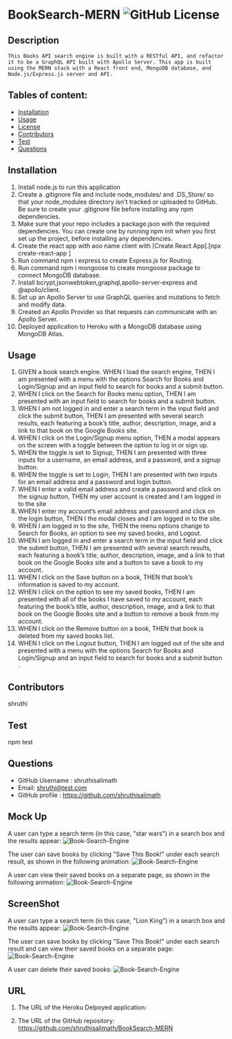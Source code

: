 # BookSearch-MERN  ![GitHub License](https://shields.io/badge/license-ISC-brightgreen)

## Description
    This Books API search engine is built with a RESTful API, and refactor it to be a GraphQL API built with Apollo Server. This app is built using the MERN stack with a React front end, MongoDB database, and Node.js/Express.js server and API.

## Tables of content:
  * [Installation](#installation)
  * [Usage](#usage)
  * [License](#license)
  * [Contributors](#contributors)
  * [Test](#test)
  * [Questions](#questions)

## Installation

1. Install node.js to run this application
2. Create a .gitignore file and include node_modules/ and .DS_Store/ so that your node_modules directory isn't tracked or uploaded to GitHub. Be sure to create your .gitignore file before installing any npm dependencies.
3. Make sure that your repo includes a package.json with the required dependencies. You can create one by running npm init when you first set up the project, before installing any dependencies.
4. Create the react app with aoo name client with [Create React App].[npx create-react-app <app-name>]
5. Run command npm i express to create Express.js for Routing.
6. Run command npm i mongoose to create mongoose package to connect MongoDB database.
7. Install bcrypt,jsonwebtoken,graphql,apollo-server-express and @apollo/client.
8. Set up an Apollo Server to use GraphQL queries and mutations to fetch and modify data.
9. Created an Apollo Provider so that requests can communicate with an Apollo Server.
10. Deployed application to Heroku with a MongoDB database using MongoDB Atlas.

## Usage 

1. GIVEN a book search engine.
WHEN I load the search engine,
THEN I am presented with a menu with the options Search for Books and Login/Signup and an input field to search for books and a submit button.
2. WHEN I click on the Search for Books menu option,
THEN I am presented with an input field to search for books and a submit button.
3. WHEN I am not logged in and enter a search term in the input field and click the submit button,
THEN I am presented with several search results, each featuring a book’s title, author, description, image, and a link to that book on the Google Books site.
4. WHEN I click on the Login/Signup menu option,
THEN a modal appears on the screen with a toggle between the option to log in or sign up.
5. WHEN the toggle is set to Signup,
THEN I am presented with three inputs for a username, an email address, and a password, and a signup button.
6. WHEN the toggle is set to Login,
THEN I am presented with two inputs for an email address and a password and login button.
7. WHEN I enter a valid email address and create a password and click on the signup button,
THEN my user account is created and I am logged in to the site
8. WHEN I enter my account’s email address and password and click on the login button,
THEN I the modal closes and I am logged in to the site.
9. WHEN I am logged in to the site,
THEN the menu options change to Search for Books, an option to see my saved books, and Logout.
10. WHEN I am logged in and enter a search term in the input field and click the submit button,
THEN I am presented with several search results, each featuring a book’s title, author, description, image, and a link to that book on the Google Books site and a button to save a book to my account.
11. WHEN I click on the Save button on a book,
THEN that book’s information is saved to my account.
12. WHEN I click on the option to see my saved books,
THEN I am presented with all of the books I have saved to my account, each featuring the book’s title, author, description, image, and a link to that book on the Google Books site and a button to remove a book from my account.
13. WHEN I click on the Remove button on a book,
THEN that book is deleted from my saved books list.
14. WHEN I click on the Logout button,
THEN I am logged out of the site and presented with a menu with the options Search for Books and Login/Signup and an input field to search for books and a submit button . 


## Contributors
shruthi

## Test
npm test

## Questions
  * GitHub Username : shruthisalimath
  * Email: shruthi@test.com
  * GitHub profile : https://github.com/shruthisalimath 

## Mock Up
A user can type a search term (in this case, "star wars") in a search box and the results appear:
![Book-Search-Engine](Assets/images/21-mern-homework-demo-01.gif)

The user can save books by clicking "Save This Book!" under each search result, as shown in the following animation:
![Book-Search-Engine](Assets/images/21-mern-homework-demo-02.gif)

A user can view their saved books on a separate page, as shown in the following animation:
![Book-Search-Engine](Assets/images/21-mern-homework-demo-03.gif)

## ScreenShot
A user can type a search term (in this case, "Lion King") in a search box and the results appear:
![Book-Search-Engine](Assets/images/screenShot1-bookSearch.png)

The user can save books by clicking "Save This Book!" under each search result and can view their saved books on a separate page:
![Book-Search-Engine](Assets/images/screenShot2-bookSearch.png)

A user can delete their saved books:
![Book-Search-Engine](Assets/images/screenShot3-bookSearch.png)

## URL
1. The URL of the Heroku Delpoyed application:


2. The URL of the GitHub repository:
  https://github.com/shruthisalimath/BookSearch-MERN 